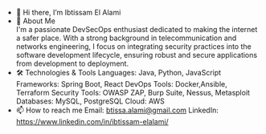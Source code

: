 - 👋 Hi there, I’m Ibtissam El Alami
- 🚀 About Me<br>
I'm a passionate DevSecOps enthusiast dedicated to making the internet a safer place. With a strong background in telecommunication and networks engineering, I focus on integrating security practices into the software development lifecycle, ensuring robust and secure applications from development to deployment.
- 🛠️ Technologies & Tools
Languages: Java, Python, JavaScript
Frameworks: Spring Boot, React 
DevOps Tools: Docker,Ansible, Terraform
Security Tools: OWASP ZAP, Burp Suite, Nessus, Metasploit
Databases: MySQL, PostgreSQL
Cloud: AWS
- 📫 How to reach me
  Email: btissa.alami@gmail.com
  LinkedIn: https://www.linkedin.com/in/ibtissam-elalami/

<!---
attoba/attoba is a ✨ special ✨ repository because its `README.md` (this file) appears on your GitHub profile.
You can click the Preview link to take a look at your changes.
--->
